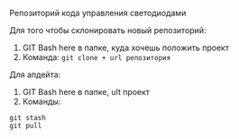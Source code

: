 Репозиторий кода управления светодиодами

Для того чтобы склонировать новый репозиторий:
1. GIT Bash here в папке, куда хочешь положить проект
2. Команда: `git clone + url репозитория`

Для апдейта:
1. GIT Bash here в папке, ult проект
2. Команды: 
```
git stash
git pull
```
